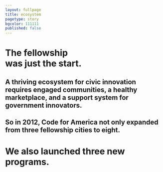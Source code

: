 ```yaml
---
layout: fullpage
title: ecosystem
pagetype: story
bgcolor: 111111
published: false
---
```


<div class="bigtext">
	<h1>The fellowship<br />was just the start.</h1>
</div>

<h2>A thriving ecosystem for civic innovation requires engaged communities, a healthy marketplace, and a support system for government innovators.</h2>

<h2>So in 2012, Code for America not only expanded from three fellowship cities to eight.<br />
</h2>

<div class="bigtext">
	<h1>We also launched three new programs.</h1>
</div>